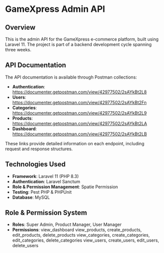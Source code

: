# GameXpress Admin API

## Overview
This is the admin API for the GameXpress e-commerce platform, built using Laravel 11. The project is part of a backend development cycle spanning three weeks.

## API Documentation
The API documentation is available through Postman collections:

- **Authentication**: https://documenter.getpostman.com/view/42977502/2sAYkBt2L8
- **Users**: https://documenter.getpostman.com/view/42977502/2sAYkBt2Fn
- **Categories**: https://documenter.getpostman.com/view/42977502/2sAYkBt2L9
- **Products**: https://documenter.getpostman.com/view/42977502/2sAYkBt2LA
- **Dashboard**: https://documenter.getpostman.com/view/42977502/2sAYkBt2LB

These links provide detailed information on each endpoint, including request and response structures.

## Technologies Used
- **Framework**: Laravel 11 (PHP 8.3)
- **Authentication**: Laravel Sanctum
- **Role & Permission Management**: Spatie Permission
- **Testing**: Pest PHP & PHPUnit
- **Database**: MySQL

## Role & Permission System
- **Roles**: Super Admin, Product Manager, User Manager
- **Permissions**:  view_dashboard
                    view_products, create_products, edit_products, delete_products
                    view_categories, create_categories, edit_categories, delete_categories
                    view_users, create_users, edit_users, delete_users
